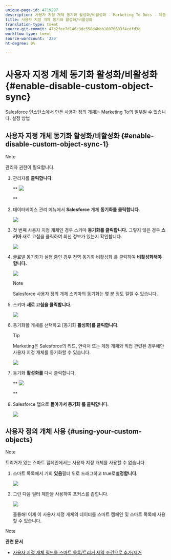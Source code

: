 ```yaml
---
unique-page-id: 4719297
description: 사용자 지정 개체 동기화 활성화/비활성화 - Marketing To Docs - 제품 설명서
title: 사용자 지정 개체 동기화 활성화/비활성화
translation-type: tm+mt
source-git-commit: 47b2fee7d146c3dc558d4bbb10070683f4cdfd3d
workflow-type: tm+mt
source-wordcount: '220'
ht-degree: 0%

---
```



# 사용자 지정 개체 동기화 활성화/비활성화 {#enable-disable-custom-object-sync}

Salesforce 인스턴스에서 만든 사용자 정의 개체는 Marketing To의 일부일 수 있습니다. 설정 방법

## 사용자 지정 개체 동기화 활성화/비활성화 {#enable-disable-custom-object-sync-1}

>[!NOTE]
>
>관리자 권한이 필요합니다.

1. 관리자를 **클릭합니다**.

   ** ![](assets/one.png)

   **

1. 데이터베이스 관리 메뉴에서 **Salesforce** 개체 **동기화를 클릭합니다**.

   ![](assets/two-2.png)

1. 첫 번째 사용자 지정 개체인 경우 스키마 **동기화를 클릭합니다.** 그렇지 않은 경우 **스키마** 새로 고침을 클릭하여 최신 정보가 있는지 확인합니다.

   ![](assets/image2014-12-10-10-3a14-3a44.png)

1. 글로벌 동기화가 실행 중인 경우 전역 동기화 비활성화 를 클릭하여 **비활성화해야 합니다.**

   ![](assets/image2014-12-10-10-3a14-3a54.png)

   >[!NOTE]
   >
   >Salesforce 사용자 정의 개체 스키마의 동기화는 몇 분 정도 걸릴 수 있습니다.

1. 스키마 **새로 고침을 클릭합니다**.

   ![](assets/image2014-12-10-10-3a15-3a7.png)

1. 동기화할 개체를 선택하고 [동기화 **활성화]를 클릭합니다**.

   >[!TIP]
   >
   >Marketing은 Salesforce의 리드, 연락처 또는 계정 개체와 직접 관련된 경우에만 사용자 지정 개체를 동기화할 수 있습니다.

   ![](assets/image2014-12-10-10-3a15-3a30.png)

1. 동기화 **활성화를** 다시 클릭합니다.

   ** ![](assets/image2014-12-10-10-3a15-3a40.png)

   **

1. Salesforce 탭으로 **돌아가서 동기화** **를 클릭합니다**.

   ![](assets/image2014-12-10-10-3a15-3a49.png)

## 사용자 정의 개체 사용 {#using-your-custom-objects}

>[!NOTE]
>
>트리거가 있는 스마트 캠페인에서는 사용자 지정 개체를 사용할 수 없습니다.

1. 스마트 목록에서 기회 **있음**&#x200B;필터 위로 드래그하고 true로&#x200B;**설정합니다**.

   ![](assets/image2015-8-26-9-3a39-3a28.png)

1. 그런 다음 필터 제한을 사용하여 포커스를 좁힙니다.

   ![](assets/image2015-8-24-14-3a18-3a53.png)

   훌륭해! 이제 이 사용자 지정 개체의 데이터를 스마트 캠페인 및 스마트 목록에 사용할 수 있습니다.

>[!NOTE]
>
>**관련 문서**
>
>* [사용자 지정 개체 필드를 스마트 목록/트리거 제약 조건으로 추가/제거](add-remove-custom-object-field-as-smart-list-trigger-constraints.md)

>



